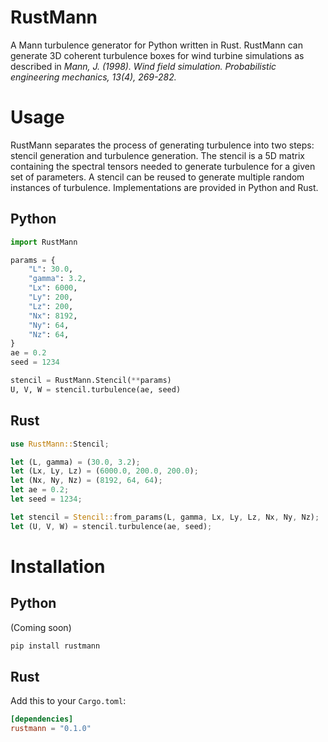 # RustMann
A Mann turbulence generator for Python written in Rust. RustMann can generate 3D coherent turbulence boxes for wind turbine simulations as described in *Mann, J. (1998). Wind field simulation. Probabilistic engineering mechanics, 13(4), 269-282.*

# Usage
RustMann separates the process of generating turbulence into two steps: stencil generation and turbulence generation. The stencil is a 5D matrix containing the spectral tensors needed to generate turbulence for a given set of parameters. A stencil can be reused to generate multiple random instances of turbulence. Implementations are provided in Python and Rust.

## Python
```python
import RustMann

params = {
    "L": 30.0,
    "gamma": 3.2,
    "Lx": 6000,
    "Ly": 200,
    "Lz": 200,
    "Nx": 8192,
    "Ny": 64,
    "Nz": 64,
}
ae = 0.2
seed = 1234

stencil = RustMann.Stencil(**params)
U, V, W = stencil.turbulence(ae, seed)
```

## Rust
```rust
use RustMann::Stencil;

let (L, gamma) = (30.0, 3.2);
let (Lx, Ly, Lz) = (6000.0, 200.0, 200.0);
let (Nx, Ny, Nz) = (8192, 64, 64);
let ae = 0.2;
let seed = 1234;

let stencil = Stencil::from_params(L, gamma, Lx, Ly, Lz, Nx, Ny, Nz);
let (U, V, W) = stencil.turbulence(ae, seed);
```

# Installation
## Python
(Coming soon)
```bash
pip install rustmann
```

## Rust
Add this to your `Cargo.toml`:
```toml
[dependencies]
rustmann = "0.1.0"
```
